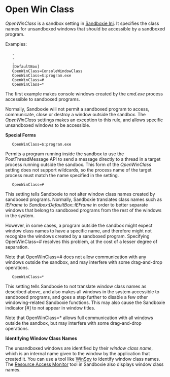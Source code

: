 # Open Win Class

_OpenWinClass_ is a sandbox setting in [Sandboxie Ini](SandboxieIni.md). It specifies the class names for unsandboxed windows that should be accessible by a sandboxed program.

Examples:
```
   .
   .
   .
   [DefaultBox]
   OpenWinClass=ConsoleWindowClass
   OpenWinClass=$:program.exe
   OpenWinClass=#
   OpenWinClass=*
```

The first example makes console windows created by the _cmd.exe_ process accessible to sandboxed programs.

Normally, Sandboxie will not permit a sandboxed program to access, communicate, close or destroy a window outside the sandbox. The _OpenWinClass_ settings makes an exception to this rule, and allows specific unsandboxed windows to be accessible.

**Special Forms**
```
   OpenWinClass=$:program.exe
```

Permits a program running inside the sandbox to use the PostThreadMessage API to send a message directly to a thread in a target process running outside the sandbox. This form of the _OpenWinClass_ setting does not support wildcards, so the process name of the target process must match the name specified in the setting.
```
   OpenWinClass=#
```

This setting tells Sandboxie to not alter window class names created by sandboxed programs. Normally, Sandboxie translates class names such as _IEFrame_ to _Sandbox:DefaultBox::IEFrame_ in order to better separate windows that belong to sandboxed programs from the rest of the windows in the system.

However, in some cases, a program outside the sandbox might expect window class names to have a specific name, and therefore might not recognize the windows created by a sandboxed program. Specifying OpenWinClass=# resolves this problem, at the cost of a lesser degree of separation.

Note that OpenWinClass=# does not allow communication with any windows outside the sandbox, and may interfere with some drag-and-drop operations.
```
   OpenWinClass=*
```

This setting tells Sandboxie to not translate window class names as described above, and also makes all windows in the system accessible to sandboxed programs, and goes a step further to disable a few other windowing-related Sandboxie functions. This may also cause the Sandboxie indicator [#] to not appear in window titles.

Note that OpenWinClass=* allows full communication with all windows outside the sandbox, but may interfere with some drag-and-drop operations.

**Identifying Window Class Names**

The unsandboxed windows are identified by their _window class name_, which is an internal name given to the window by the application that created it. You can use a tool like [WinSpy](http://www.catch22.net/software/winspy.asp) to identify window class names. The [Resource Access Monitor](ResourceAccessMonitor.md) tool in Sandboxie also displays window class names.
